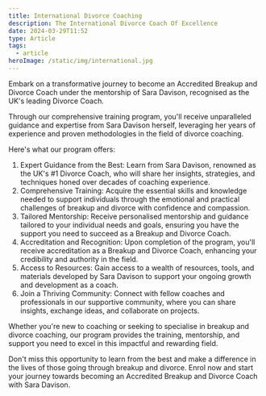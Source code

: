 ```yaml
---
title: International Divorce Coaching
description: The International Divorce Coach Of Excellence
date: 2024-03-29T11:52
type: Article
tags:
  - article
heroImage: /static/img/international.jpg
---
```

Embark on a transformative journey to become an Accredited Breakup and Divorce Coach under the mentorship of Sara Davison, recognised as the UK's leading Divorce Coach.

Through our comprehensive training program, you'll receive unparalleled guidance and expertise from Sara Davison herself, leveraging her years of experience and proven methodologies in the field of divorce coaching.

Here's what our program offers:

1. Expert Guidance from the Best: Learn from Sara Davison, renowned as the UK's #1 Divorce Coach, who will share her insights, strategies, and techniques honed over decades of coaching experience.
2. Comprehensive Training: Acquire the essential skills and knowledge needed to support individuals through the emotional and practical challenges of breakup and divorce with confidence and compassion.
3. Tailored Mentorship: Receive personalised mentorship and guidance tailored to your individual needs and goals, ensuring you have the support you need to succeed as a Breakup and Divorce Coach.
4. Accreditation and Recognition: Upon completion of the program, you'll receive accreditation as a Breakup and Divorce Coach, enhancing your credibility and authority in the field.
5. Access to Resources: Gain access to a wealth of resources, tools, and materials developed by Sara Davison to support your ongoing growth and development as a coach.
6. Join a Thriving Community: Connect with fellow coaches and professionals in our supportive community, where you can share insights, exchange ideas, and collaborate on projects.

Whether you're new to coaching or seeking to specialise in breakup and divorce coaching, our program provides the training, mentorship, and support you need to excel in this impactful and rewarding field.

Don't miss this opportunity to learn from the best and make a difference in the lives of those going through breakup and divorce. Enrol now and start your journey towards becoming an Accredited Breakup and Divorce Coach with Sara Davison.
